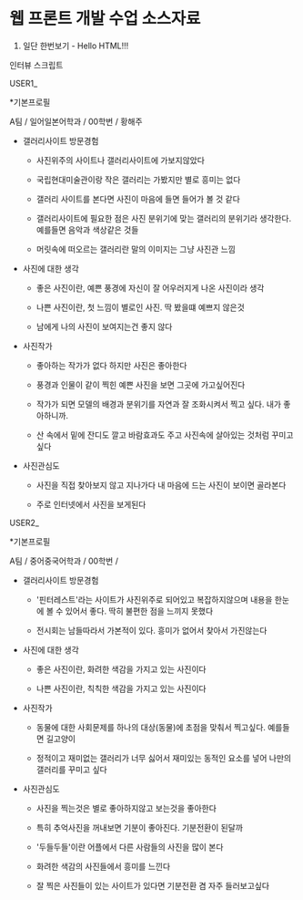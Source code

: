 # 웹 프론트 개발 수업 소스자료

1. 일단 한번보기 - Hello HTML!!!




인터뷰 스크립트

USER1_

*기본프로필

A팀 / 일어일본어학과 / 00학번 / 황해주

* 갤러리사이트 방문경험

  - 사진위주의 사이트나 갤러리사이트에 가보지않았다

  - 국립현대미술관이랑 작은 갤러리는 가봤지만 별로 흥미는 없다

  - 갤러리 사이트를 본다면 사진이 마음에 들면 들어가 볼 것 같다

  - 갤러리사이트에 필요한 점은 사진 분위기에 맞는 갤러리의 분위기라 생각한다. 예를들면 음악과 색상같은 것들

  - 머릿속에 떠오르는 갤러리란 말의 이미지는 그냥 사진관 느낌


* 사진에 대한 생각

  - 좋은 사진이란, 예쁜 풍경에 자신이 잘 어우러지게 나온 사진이라 생각

  - 나쁜 사진이란, 첫 느낌이 별로인 사진. 딱 봤을떄 예쁘지 않은것

  - 남에게 나의 사진이 보여지는건 좋지 않다


* 사진작가

  - 좋아하는 작가가 없다 하지만 사진은 좋아한다

  - 풍경과 인물이 같이 찍힌 예쁜 사진을 보면 그곳에 가고싶어진다

  - 작가가 되면 모델의 배경과 분위기를 자연과 잘 조화시켜서 찍고 싶다. 내가 좋아하니까.

  - 산 속에서 밑에 잔디도 깔고 바람효과도 주고 사진속에 살아있는 것처럼 꾸미고 싶다


* 사진관심도

  - 사진을 직접 찾아보지 않고 지나가다 내 마음에 드는 사진이 보이면 골라본다

  - 주로 인터넷에서 사진을 보게된다





USER2_

*기본프로필

  A팀 / 중어중국어학과 / 00학번 /

* 갤러리사이트 방문경험

  - '핀터레스트'라는 사이트가 사진위주로 되어있고 복잡하지않으며 내용을 한눈에 볼 수 있어서 좋다. 딱히 불편한 점을 느끼지 못했다

  - 전시회는 남들따라서 가본적이 있다. 흥미가 없어서 찾아서 가진않는다

* 사진에 대한 생각

  - 좋은 사진이란, 화려한 색감을 가지고 있는 사진이다

  - 나쁜 사진이란, 칙칙한 색감을 가지고 있는 사진이다

* 사진작가

  - 동물에 대한 사회문제를 하나의 대상(동물)에 초점을 맞춰서 찍고싶다. 예를들면 길고양이

  - 정적이고 재미없는 갤러리가 너무 싫어서 재미있는 동적인 요소를 넣어 나만의 갤러리를 꾸미고 싶다

* 사진관심도

  - 사진을 찍는것은 별로 좋아하지않고 보는것을 좋아한다

  - 특히 추억사진을 꺼내보면 기분이 좋아진다. 기분전환이 된달까

  - '두들두들'이란 어플에서 다른 사람들의 사진을 많이 본다

  - 화려한 색감의 사진들에서 흥미를 느낀다

  - 잘 찍은 사진들이 있는 사이트가 있다면 기분전환 겸 자주 들러보고싶다